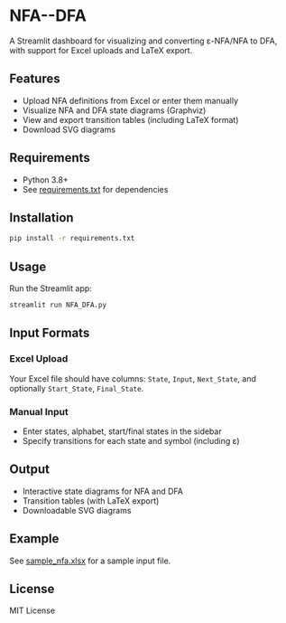 # NFA--DFA

A Streamlit dashboard for visualizing and converting ε-NFA/NFA to DFA, with support for Excel uploads and LaTeX export.

## Features

- Upload NFA definitions from Excel or enter them manually
- Visualize NFA and DFA state diagrams (Graphviz)
- View and export transition tables (including LaTeX format)
- Download SVG diagrams

## Requirements

- Python 3.8+
- See [requirements.txt](requirements.txt) for dependencies

## Installation

```sh
pip install -r requirements.txt
```

## Usage

Run the Streamlit app:

```sh
streamlit run NFA_DFA.py
```

## Input Formats

### Excel Upload

Your Excel file should have columns: `State`, `Input`, `Next_State`, and optionally `Start_State`, `Final_State`.

### Manual Input

- Enter states, alphabet, start/final states in the sidebar
- Specify transitions for each state and symbol (including ε)

## Output

- Interactive state diagrams for NFA and DFA
- Transition tables (with LaTeX export)
- Downloadable SVG diagrams

## Example

See [sample_nfa.xlsx](sample_nfa.xlsx) for a sample input file.

## License

MIT License
